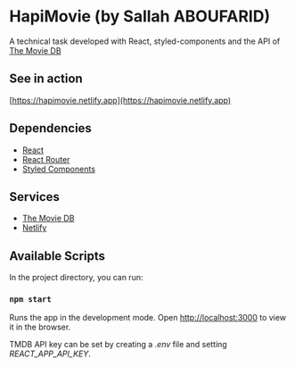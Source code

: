 # HapiMovie (by Sallah ABOUFARID)

A technical task developed with React, styled-components and the API of [The Movie DB](https://www.themoviedb.org/documentation/api)

## See in action

[https://hapimovie.netlify.app](https://hapimovie.netlify.app)

## Dependencies

- [React](https://reactjs.org)
- [React Router](https://reactrouter.com/)
- [Styled Components](https://styled-components.com/)

## Services

- [The Movie DB](https://www.themoviedb.org/documentation/api)
- [Netlify](https://www.netlify.com)

## Available Scripts

In the project directory, you can run:

### `npm start`

Runs the app in the development mode.
Open [http://localhost:3000](http://localhost:3000) to view it in the browser.

TMDB API key can be set by creating a _.env_ file and setting _REACT_APP_API_KEY_.
